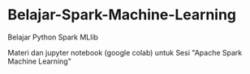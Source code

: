 # Belajar-Spark-Machine-Learning
Belajar Python Spark MLlib 

Materi dan jupyter notebook (google colab) untuk Sesi "Apache Spark Machine Learning"

